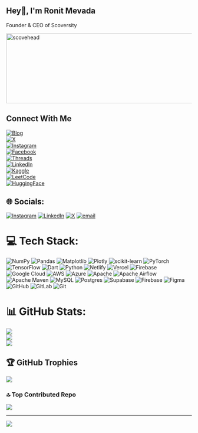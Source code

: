 ## Hey👋, I'm Ronit Mevada

Founder & CEO of Scoversity

<img width="687" height="189" alt="scovehead" src="https://github.com/user-attachments/assets/c75b79b7-5fd9-4445-9667-f733e8938143" />

## Connect With Me

[![Blog](https://img.shields.io/badge/Blog-FF5722?logo=blogger&logoColor=white)](https://ronitmevadaofficial.blogspot.com/)  
[![X](https://img.shields.io/badge/X-1DA1F2?logo=x&logoColor=white)](https://x.com/ronit_mevada)  
[![Instagram](https://img.shields.io/badge/Instagram-E1306C?logo=instagram&logoColor=white)](https://www.instagram.com/ronit.mevada/)  
[![Facebook](https://img.shields.io/badge/Facebook-1877F2?logo=facebook&logoColor=white)](https://www.facebook.com/profile.php?id=61577808373505)  
[![Threads](https://img.shields.io/badge/Threads-000000?logo=threads&logoColor=white)](https://www.threads.com/@ronit.mevada)  
[![LinkedIn](https://img.shields.io/badge/LinkedIn-0A66C2?logo=linkedin&logoColor=white)](https://www.linkedin.com/in/ronit-mevada-a8bba1376/)  
[![Kaggle](https://img.shields.io/badge/Kaggle-20BEFF?logo=kaggle&logoColor=white)](https://www.kaggle.com/ronitmevadaofficial)  
[![LeetCode](https://img.shields.io/badge/LeetCode-FFA116?logo=leetcode&logoColor=white)](https://leetcode.com/u/ronit_mevada/)  
[![HuggingFace](https://img.shields.io/badge/HuggingFace-f76a8c?logo=huggingface&logoColor=white)](https://huggingface.co/ronitmevadaofficial)


## 🌐 Socials:
[![Instagram](https://img.shields.io/badge/Instagram-%23E4405F.svg?logo=Instagram&logoColor=white)](https://instagram.com/ronit.mevada) [![LinkedIn](https://img.shields.io/badge/LinkedIn-%230077B5.svg?logo=linkedin&logoColor=white)](https://linkedin.com/in/ronitmevada) [![X](https://img.shields.io/badge/X-black.svg?logo=X&logoColor=white)](https://x.com/ronit_mevada) [![email](https://img.shields.io/badge/Email-D14836?logo=gmail&logoColor=white)](mailto:ronitmevada@outlook.com) 

# 💻 Tech Stack:
![NumPy](https://img.shields.io/badge/numpy-%23013243.svg?style=for-the-badge&logo=numpy&logoColor=white) ![Pandas](https://img.shields.io/badge/pandas-%23150458.svg?style=for-the-badge&logo=pandas&logoColor=white) ![Matplotlib](https://img.shields.io/badge/Matplotlib-%23ffffff.svg?style=for-the-badge&logo=Matplotlib&logoColor=black) ![Plotly](https://img.shields.io/badge/Plotly-%233F4F75.svg?style=for-the-badge&logo=plotly&logoColor=white) ![scikit-learn](https://img.shields.io/badge/scikit--learn-%23F7931E.svg?style=for-the-badge&logo=scikit-learn&logoColor=white) ![PyTorch](https://img.shields.io/badge/PyTorch-%23EE4C2C.svg?style=for-the-badge&logo=PyTorch&logoColor=white) ![TensorFlow](https://img.shields.io/badge/TensorFlow-%23FF6F00.svg?style=for-the-badge&logo=TensorFlow&logoColor=white) ![Dart](https://img.shields.io/badge/dart-%230175C2.svg?style=for-the-badge&logo=dart&logoColor=white) ![Python](https://img.shields.io/badge/python-3670A0?style=for-the-badge&logo=python&logoColor=ffdd54) ![Netlify](https://img.shields.io/badge/netlify-%23000000.svg?style=for-the-badge&logo=netlify&logoColor=#00C7B7) ![Vercel](https://img.shields.io/badge/vercel-%23000000.svg?style=for-the-badge&logo=vercel&logoColor=white) ![Firebase](https://img.shields.io/badge/firebase-%23039BE5.svg?style=for-the-badge&logo=firebase) ![Google Cloud](https://img.shields.io/badge/GoogleCloud-%234285F4.svg?style=for-the-badge&logo=google-cloud&logoColor=white) ![AWS](https://img.shields.io/badge/AWS-%23FF9900.svg?style=for-the-badge&logo=amazon-aws&logoColor=white) ![Azure](https://img.shields.io/badge/azure-%230072C6.svg?style=for-the-badge&logo=microsoftazure&logoColor=white) ![Apache](https://img.shields.io/badge/apache-%23D42029.svg?style=for-the-badge&logo=apache&logoColor=white) ![Apache Airflow](https://img.shields.io/badge/Apache%20Airflow-017CEE?style=for-the-badge&logo=Apache%20Airflow&logoColor=white) ![Apache Maven](https://img.shields.io/badge/Apache%20Maven-C71A36?style=for-the-badge&logo=Apache%20Maven&logoColor=white) ![MySQL](https://img.shields.io/badge/mysql-4479A1.svg?style=for-the-badge&logo=mysql&logoColor=white) ![Postgres](https://img.shields.io/badge/postgres-%23316192.svg?style=for-the-badge&logo=postgresql&logoColor=white) ![Supabase](https://img.shields.io/badge/Supabase-3ECF8E?style=for-the-badge&logo=supabase&logoColor=white) ![Firebase](https://img.shields.io/badge/firebase-a08021?style=for-the-badge&logo=firebase&logoColor=ffcd34) ![Figma](https://img.shields.io/badge/figma-%23F24E1E.svg?style=for-the-badge&logo=figma&logoColor=white) ![GitHub](https://img.shields.io/badge/github-%23121011.svg?style=for-the-badge&logo=github&logoColor=white) ![GitLab](https://img.shields.io/badge/gitlab-%23181717.svg?style=for-the-badge&logo=gitlab&logoColor=white) ![Git](https://img.shields.io/badge/git-%23F05033.svg?style=for-the-badge&logo=git&logoColor=white)
# 📊 GitHub Stats:
![](https://github-readme-stats.vercel.app/api?username=ronitmevada&theme=cobalt&hide_border=false&include_all_commits=false&count_private=false)<br/>
![](https://nirzak-streak-stats.vercel.app/?user=ronitmevada&theme=cobalt&hide_border=false)<br/>
![](https://github-readme-stats.vercel.app/api/top-langs/?username=ronitmevada&theme=cobalt&hide_border=false&include_all_commits=false&count_private=false&layout=compact)

## 🏆 GitHub Trophies
![](https://github-profile-trophy.vercel.app/?username=ronitmevada&theme=radical&no-frame=false&no-bg=true&margin-w=4)

### 🔝 Top Contributed Repo
![](https://github-contributor-stats.vercel.app/api?username=ronitmevada&limit=5&theme=cobalt&combine_all_yearly_contributions=true)

---
[![](https://visitcount.itsvg.in/api?id=ronitmevada&icon=0&color=0)](https://visitcount.itsvg.in)

<!-- Proudly created with GPRM ( https://gprm.itsvg.in ) -->
